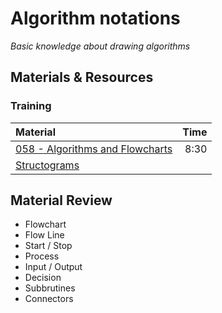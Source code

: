 # Algorithm notations
*Basic knowledge about drawing algorithms*

## Materials & Resources
### Training
| Material | Time |
|:---------|-----:|
| [058 - Algorithms and Flowcharts](https://www.youtube.com/watch?v=VZ3PdJ8V_Cc) | 8:30 |
| [Structograms](https://en.wikipedia.org/wiki/Nassi%E2%80%93Shneiderman_diagram) |  |

## Material Review
 - Flowchart
 - Flow Line
 - Start / Stop
 - Process
 - Input / Output
 - Decision
 - Subbrutines
 - Connectors
